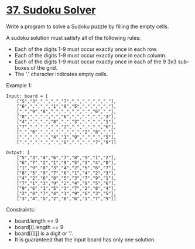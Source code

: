 # [37. Sudoku Solver](https://leetcode.com/problems/sudoku-solver/)
 
Write a program to solve a Sudoku puzzle by filling the empty cells.

A sudoku solution must satisfy all of the following rules:

* Each of the digits 1-9 must occur exactly once in each row.
* Each of the digits 1-9 must occur exactly once in each column.
* Each of the digits 1-9 must occur exactly once in each of the 9 3x3 sub-boxes of the grid.
* The '.' character indicates empty cells.

 

Example 1:

    Input: board = [
        ["5","3",".",".","7",".",".",".","."],
        ["6",".",".","1","9","5",".",".","."],
        [".","9","8",".",".",".",".","6","."],
        ["8",".",".",".","6",".",".",".","3"],
        ["4",".",".","8",".","3",".",".","1"],
        ["7",".",".",".","2",".",".",".","6"],
        [".","6",".",".",".",".","2","8","."],
        [".",".",".","4","1","9",".",".","5"],
        [".",".",".",".","8",".",".","7","9"]]

    Output: [
        ["5","3","4","6","7","8","9","1","2"],
        ["6","7","2","1","9","5","3","4","8"],
        ["1","9","8","3","4","2","5","6","7"],
        ["8","5","9","7","6","1","4","2","3"],
        ["4","2","6","8","5","3","7","9","1"],
        ["7","1","3","9","2","4","8","5","6"],
        ["9","6","1","5","3","7","2","8","4"],
        ["2","8","7","4","1","9","6","3","5"],
        ["3","4","5","2","8","6","1","7","9"]]
    

Constraints:

* board.length == 9
* board[i].length == 9
* board[i][j] is a digit or '.'.
* It is guaranteed that the input board has only one solution.